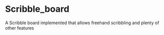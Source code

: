 # Scribble_board
A Scribble board implemented that allows freehand scribbling and plenty of other features
